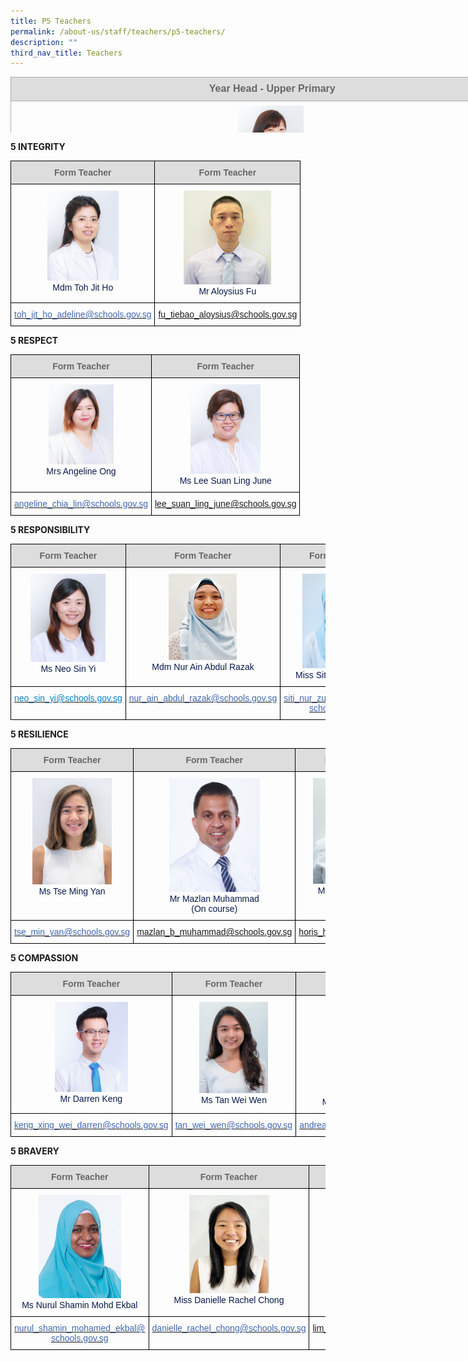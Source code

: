 ```yaml
---
title: P5 Teachers
permalink: /about-us/staff/teachers/p5-teachers/
description: ""
third_nav_title: Teachers
---
```

<table style="margin: auto; outline: 0px; padding: 0px; border-collapse: collapse; clear: both; border: none; color: rgb(8, 26, 74); font-family: Rubik, sans-serif; font-size: 16px; font-style: normal; font-variant-ligatures: normal; font-variant-caps: normal; font-weight: 400; letter-spacing: normal; orphans: 2; text-align: left; text-transform: none; white-space: normal; widows: 2; word-spacing: 0px; -webkit-text-stroke-width: 0px; text-decoration-thickness: initial; text-decoration-style: initial; text-decoration-color: initial; width: 936.898px; height: 89px;" width="0" cellpadding="0" cellspacing="0" border="0" class="ive_eobj_center iveo_table ives_tab_simple3"><tbody style="margin: 0px; outline: 0px; padding: 0px;"><tr style="margin: 0px; outline: 0px; padding: 0px;"><td style="margin: 0px; outline: 0px; padding: 7px; text-align: center; border: 1pt solid rgb(170, 170, 170); width: 817px; background: rgb(221, 221, 221);" width="428"><div style="margin: 0px; outline: 0px; padding: 0px; line-height: normal; text-align: center;" align="center"><font style="margin: 0px; outline: 0px; padding: 0px; line-height: 22.4px; font-family: Rubik, sans-serif !important; font-size: 1rem !important;" size="2"><b style="margin: 0px; outline: 0px; padding: 0px;"><span style="margin: 0px; outline: 0px; padding: 0px; line-height: 22.4px; font-family: Rubik, sans-serif !important; font-size: 1rem !important; color: rgb(102, 102, 102);">&nbsp;Year Head - Upper&nbsp;</span></b><b style="margin: 0px; outline: 0px; padding: 0px;"><span style="margin: 0px; outline: 0px; padding: 0px; line-height: 22.4px; font-family: Rubik, sans-serif !important; font-size: 1rem !important; color: rgb(102, 102, 102);">Primary</span></b></font></div></td></tr><tr style="margin: 0px; outline: 0px; padding: 0px;"><td style="margin: 0px; outline: 0px; padding: 7px; text-align: center; border: 1px solid rgb(170, 170, 170);"><img style="margin: auto; outline: none; padding: 0px; border: none; clear: both; display: block; max-width: 100%; height: 128px; width: 105px;" class="ive_eobj_center" alt="103) MS LI WENLIN.jpg" src="/images/103)%20MS%20LI%20WENLIN.jpeg"><font style="margin: 0px; outline: 0px; padding: 0px; line-height: 22.4px; font-family: Rubik, sans-serif !important; font-size: 1rem !important;">Ms Li Wenlin</font><br style="margin: 0px; outline: 0px; padding: 0px;"></td></tr><tr style="margin: 0px; outline: 0px; padding: 0px;"><td style="margin: 0px; outline: 0px; padding: 7px; text-align: center; border: 1px solid rgb(170, 170, 170);"><div style="margin: 0px; outline: 0px; padding: 0px; line-height: 22.4px; text-align: center;"><a style="margin: 0px; outline: 0px; padding: 0px; color: rgb(64, 103, 174); text-decoration: none;" target="" href="mailto:li_wenlin@schools.gov.sg"><font style="margin: 0px; outline: 0px; padding: 0px; line-height: 22.4px; font-family: Rubik, sans-serif !important; font-size: 1rem !important;" size="2">li_wenlin@schools.gov.sg</font></a></div></td></tr></tbody></table>

**5 INTEGRITY**

<style type="text/css">
.tg  {border-collapse:collapse;border-spacing:0;}
.tg td{border-color:black;border-style:solid;border-width:1px;font-family:Arial, sans-serif;font-size:14px;
  overflow:hidden;padding:10px 5px;word-break:normal;}
.tg th{border-color:black;border-style:solid;border-width:1px;font-family:Arial, sans-serif;font-size:14px;
  font-weight:normal;overflow:hidden;padding:10px 5px;word-break:normal;}
.tg .tg-hp8w{color:#081A4A;text-align:center;vertical-align:top}
.tg .tg-a4yv{background-color:#DDD;color:#666;font-weight:bold;text-align:center;vertical-align:top}
.tg .tg-8k3w{color:#4067AE;text-align:center;vertical-align:top}
</style>
<table class="tg">
<thead>
  <tr>
    <th class="tg-a4yv">Form Teacher</th>
    <th class="tg-a4yv">Form Teacher</th>
  </tr>
</thead>
<tbody>
  <tr>
    <td class="tg-hp8w"><img src="/images/82)%20MDM%20TOH%20JIT%20HO.jpeg" alt="82) MDM TOH JIT HO.jpg" width="114" height="144"><br>Mdm Toh Jit Ho<br></td>
    <td class="tg-hp8w"><img src="/images/Aloysius_%20final.jpeg" alt="Aloysius_ final.jpg" width="140" height="150"><br>Mr Aloysius Fu</td>
  </tr>
  <tr>
    <td class="tg-8k3w"><a href="mailto:toh_jit_ho_adeline@schools.gov.sg"><span style="text-decoration:none;color:#4067AE">toh_jit_ho_adeline@schools.gov.sg</span></a><br></td>
    <td class="tg-8k3w"><a href="mailto:fu_tiebao_aloysius@schools.gov.sg">fu_tiebao_aloysius@schools.gov.sg</a></td>
  </tr>
</tbody>
</table>

**5 RESPECT**

<style type="text/css">
.tg  {border-collapse:collapse;border-spacing:0;}
.tg td{border-color:black;border-style:solid;border-width:1px;font-family:Arial, sans-serif;font-size:14px;
  overflow:hidden;padding:10px 5px;word-break:normal;}
.tg th{border-color:black;border-style:solid;border-width:1px;font-family:Arial, sans-serif;font-size:14px;
  font-weight:normal;overflow:hidden;padding:10px 5px;word-break:normal;}
.tg .tg-hp8w{color:#081A4A;text-align:center;vertical-align:top}
.tg .tg-a4yv{background-color:#DDD;color:#666;font-weight:bold;text-align:center;vertical-align:top}
.tg .tg-8k3w{color:#4067AE;text-align:center;vertical-align:top}
</style>
<table class="tg">
<thead>
  <tr>
    <th class="tg-a4yv">Form Teacher</th>
    <th class="tg-a4yv">Form Teacher</th>
  </tr>
</thead>
<tbody>
  <tr>
    <td class="tg-hp8w"><img src="/images/70)%20MRS%20ANGELINE%20ONG.jpeg" alt="70) MRS ANGELINE ONG.jpg" width="104" height="128"><br>Mrs Angeline Ong</td>
    <td class="tg-hp8w"><img src="/images/16)%20MS%20JUNE%20LEE%20SUAN%20LING.jpeg" alt="16) MS JUNE LEE SUAN LING.jpg" width="112" height="143"><br>Ms Lee Suan Ling June</td>
  </tr>
  <tr>
    <td class="tg-8k3w"><a href="mailto:angeline_chia_lin@schools.gov.sg"><span style="text-decoration:none;color:#4067AE">angeline_chia_lin@schools.gov.sg</span></a></td>
    <td class="tg-8k3w"><a href="mailto:lee_suan_ling_june@schools.gov.sg">lee_suan_ling_june@schools.gov.sg</a></td>
  </tr>
</tbody>
</table>

**5 RESPONSIBILITY**

<style type="text/css">
.tg  {border-collapse:collapse;border-spacing:0;}
.tg td{border-color:black;border-style:solid;border-width:1px;font-family:Arial, sans-serif;font-size:14px;
  overflow:hidden;padding:10px 5px;word-break:normal;}
.tg th{border-color:black;border-style:solid;border-width:1px;font-family:Arial, sans-serif;font-size:14px;
  font-weight:normal;overflow:hidden;padding:10px 5px;word-break:normal;}
.tg .tg-e3yx{color:#0382CB;text-align:center;vertical-align:top}
.tg .tg-hp8w{color:#081A4A;text-align:center;vertical-align:top}
.tg .tg-a4yv{background-color:#DDD;color:#666;font-weight:bold;text-align:center;vertical-align:top}
.tg .tg-8k3w{color:#4067AE;text-align:center;vertical-align:top}
</style>
<table class="tg">
<thead>
  <tr>
    <th class="tg-a4yv">Form Teacher</th>
    <th class="tg-a4yv">Form Teacher</th>
    <th class="tg-a4yv"> Form Teacher</th>
  </tr>
</thead>
<tbody>
  <tr>
    <td class="tg-hp8w"><img src="/images/12)%20MS%20NEO%20SIN%20YI.jpeg" alt="12) MS NEO SIN YI.jpg" width="120" height="141"><br>Ms Neo Sin Yi<br></td>
    <td class="tg-hp8w"><img src="/images/Nur%20Ain%20Binte%20Abdul%20Razak.jpeg" alt="Nur Ain Binte Abdul Razak.jpg" width="109" height="138"><br>Mdm Nur Ain Abdul Razak</td>
    <td class="tg-hp8w"><img src="/images/Zulaikha.jpeg" alt="Zulaikha.jpg" width="114" height="151"><br>Miss Siti Nur Zulaikha    <br></td>
  </tr>
  <tr>
    <td class="tg-e3yx"><a href="mailto:neo_sin_yi@schools.gov.sg"><span style="text-decoration:none;color:#0382CB">neo_sin_yi@schools.gov.sg</span></a></td>
    <td class="tg-8k3w"><a href="mailto:nur_ain_abdul_razak@schools.gov.sg"><span style="text-decoration:none;color:#4067AE">nur_ain_abdul_razak@schools.gov.sg</span></a><br></td>
    <td class="tg-8k3w"><a href="mailto:Siti_Nur_Zulaikha_Ibrahim@schools.gov.sg"><span style="text-decoration:none;color:#4067AE">siti_nur_zulaikha_Ibrahim@</span></a><br><a href="mailto:Siti_Nur_Zulaikha_Ibrahim@schools.gov.sg"><span style="text-decoration:none;color:#4067AE">schools.gov.sg</span></a> </td>
  </tr>
</tbody>
</table>

**5 RESILIENCE**

<style type="text/css">
.tg  {border-collapse:collapse;border-spacing:0;}
.tg td{border-color:black;border-style:solid;border-width:1px;font-family:Arial, sans-serif;font-size:14px;
  overflow:hidden;padding:10px 5px;word-break:normal;}
.tg th{border-color:black;border-style:solid;border-width:1px;font-family:Arial, sans-serif;font-size:14px;
  font-weight:normal;overflow:hidden;padding:10px 5px;word-break:normal;}
.tg .tg-hp8w{color:#081A4A;text-align:center;vertical-align:top}
.tg .tg-a4yv{background-color:#DDD;color:#666;font-weight:bold;text-align:center;vertical-align:top}
.tg .tg-8k3w{color:#4067AE;text-align:center;vertical-align:top}
</style>
<table class="tg">
<thead>
  <tr>
    <th class="tg-a4yv">Form Teacher</th>
    <th class="tg-a4yv">Form Teacher</th>
    <th class="tg-a4yv">Form Teacher</th>
  </tr>
</thead>
<tbody>
  <tr>
    <td class="tg-hp8w"><img src="/images/Min%20Yan.jpeg" alt="Min Yan.jpg" width="127" height="170"><br>Ms Tse Ming Yan</td>
    <td class="tg-hp8w"><img src="/images/151)%20Mr%20Mazlan%20Bin%20Muhammad.jpeg" alt="151) Mr Mazlan Bin Muhammad.jpeg" width="145" height="182"><br>Mr Mazlan Muhammad<br>(On course)</td>
    <td class="tg-hp8w"><img src="/images/DSC06782.jpeg" alt="DSC06782.jpg" width="128" height="169"><br>Mr Horis Bin Hosri<br></td>
  </tr>
  <tr>
    <td class="tg-8k3w"><a href="mailto:tse_min_yan@schools.gov.sg"><span style="text-decoration:none;color:#4067AE">tse_min_yan@schools.gov.sg</span></a><br></td>
    <td class="tg-8k3w"><a href="mailto:mazlan_b_muhammad@schools.gov.sg">mazlan_b_muhammad@schools.gov.sg</a><br></td>
    <td class="tg-8k3w"><a href="mailto:horis_hosri@schools.gov.sg">horis_hosri@schools.gov.sg</a></td>
  </tr>
</tbody>
</table>

**5 COMPASSION**

<style type="text/css">
.tg  {border-collapse:collapse;border-spacing:0;}
.tg td{border-color:black;border-style:solid;border-width:1px;font-family:Arial, sans-serif;font-size:14px;
  overflow:hidden;padding:10px 5px;word-break:normal;}
.tg th{border-color:black;border-style:solid;border-width:1px;font-family:Arial, sans-serif;font-size:14px;
  font-weight:normal;overflow:hidden;padding:10px 5px;word-break:normal;}
.tg .tg-hp8w{color:#081A4A;text-align:center;vertical-align:top}
.tg .tg-a4yv{background-color:#DDD;color:#666;font-weight:bold;text-align:center;vertical-align:top}
.tg .tg-8k3w{color:#4067AE;text-align:center;vertical-align:top}
</style>
<table class="tg">
<thead>
  <tr>
    <th class="tg-a4yv">Form Teacher</th>
    <th class="tg-a4yv">Form Teacher</th>
    <th class="tg-a4yv">Form Teacher</th>
  </tr>
</thead>
<tbody>
  <tr>
    <td class="tg-hp8w"><img src="/images/113)%20MR%20DARREN%20KENG.jpeg" alt="113) MR DARREN KENG.jpg" width="117" height="144"><br>Mr Darren Keng</td>
    <td class="tg-hp8w"><img src="/images/Ms%20Tan%20Wei%20Wen.jpeg" alt="Ms Tan Wei Wen.jpg" width="110" height="146"><br>Ms Tan Wei Wen</td>
    <td class="tg-hp8w"><img src="/images/Edited%20-%201.jpeg" alt="Edited - 1.jpg" width="100" height="149"><br>Miss Andrea Chua Cher Lih</td>
  </tr>
  <tr>
    <td class="tg-8k3w"><a href="mailto:keng_xing_wei_darren@schools.gov.sg"><span style="text-decoration:none;color:#4067AE">keng_xing_wei_darren@schools.gov.sg</span></a><br></td>
    <td class="tg-8k3w"><a href="mailto:tan_wei_wen@schools.gov.sg"><span style="text-decoration:none;color:#4067AE">tan_wei_wen@schools.gov.sg</span></a><br></td>
    <td class="tg-8k3w"><a href="mailto:andrea_chua_cher_lih@schools.gov.sg"><span style="text-decoration:none;color:#4067AE">andrea_chua_cher_lih@schools.gov.sg</span></a></td>
  </tr>
</tbody>
</table>

**5 BRAVERY**

<style type="text/css">
.tg  {border-collapse:collapse;border-spacing:0;}
.tg td{border-color:black;border-style:solid;border-width:1px;font-family:Arial, sans-serif;font-size:14px;
  overflow:hidden;padding:10px 5px;word-break:normal;}
.tg th{border-color:black;border-style:solid;border-width:1px;font-family:Arial, sans-serif;font-size:14px;
  font-weight:normal;overflow:hidden;padding:10px 5px;word-break:normal;}
.tg .tg-hp8w{color:#081A4A;text-align:center;vertical-align:top}
.tg .tg-a4yv{background-color:#DDD;color:#666;font-weight:bold;text-align:center;vertical-align:top}
.tg .tg-8k3w{color:#4067AE;text-align:center;vertical-align:top}
</style>
<table class="tg">
<thead>
  <tr>
    <th class="tg-a4yv">Form Teacher</th>
    <th class="tg-a4yv">Form Teacher</th>
    <th class="tg-a4yv">Form Teacher</th>
  </tr>
</thead>
<tbody>
  <tr>
    <td class="tg-hp8w"><img src="/images/149)%20Ms%20Nurul%20Shamin%20Binte%20Mohamed%20Ekbal.jpeg" alt="149) Ms Nurul Shamin Binte Mohamed Ekbal.jpeg" width="132" height="165"><br>Ms Nurul Shamin Mohd Ekbal</td>
    <td class="tg-hp8w"><img src="/images/Danielle%20-%202.jpeg" alt="Danielle - 2.jpg" width="128" height="157"><br>Miss Danielle Rachel Chong</td>
    <td class="tg-hp8w"><img src="/images/51)%20MR%20LIM%20FANG%20RUI.jpeg" alt="51) MR LIM FANG RUI.jpg" width="124" height="157"><br>Mr Lim Fang Rui</td>
  </tr>
  <tr>
    <td class="tg-8k3w"><a href="mailto:nurul_shamin_mohamed_ekbal@schools.gov.sg"><span style="text-decoration:none;color:#4067AE">nurul_shamin_mohamed_ekbal@</span></a><br><a href="mailto:nurul_shamin_mohamed_ekbal@schools.gov.sg"><span style="text-decoration:none;color:#4067AE">schools.gov.sg</span></a><br></td>
    <td class="tg-8k3w"><a href="mailto:Danielle_Rachel_Chong@schools.gov.sg"><span style="text-decoration:none;color:#4067AE">danielle_rachel_chong@schools.gov.sg</span></a><br></td>
    <td class="tg-8k3w"><a href="mailto:lim_fang_rui@schools.gov.sg">lim_fang_rui@schools.gov.sg</a></td>
  </tr>
</tbody>
</table>